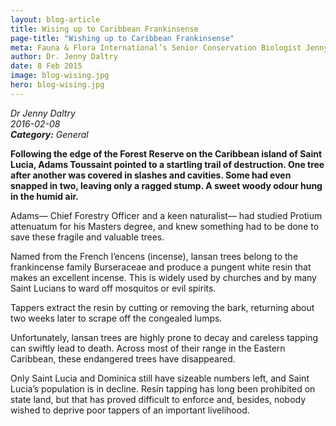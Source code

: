 ```yaml
---
layout: blog-article
title: Wising up to Caribbean Frankinsense
page-title: "Wishing up to Caribbean Frankinsense"
meta: Fauna & Flora International’s Senior Conservation Biologist Jenny Daltry reveals how a study of the lansan tree is helping to support livelihoods and species conservation in Saint Lucia.
author: Dr. Jenny Daltry
date: 8 Feb 2015
image: blog-wising.jpg
hero: blog-wising.jpg
---
```


<p><i class="micro">Dr Jenny Daltry<br>2016-02-08<br><b>Category:</b> General</i></p>
<b>Following the edge of the Forest Reserve on the Caribbean island of Saint Lucia, Adams Toussaint pointed to a startling trail of destruction. One tree after another was covered in slashes and cavities. Some had even snapped in two, leaving only a ragged stump. A sweet woody odour hung in the humid air.</b>

Adams— Chief Forestry Officer and a keen naturalist— had studied Protium attenuatum for his Masters degree, and knew something had to be done to save these fragile and valuable trees.

Named from the French l’encens (incense), lansan trees belong to the frankincense family Burseraceae and produce a pungent white resin that makes an excellent incense. This is widely used by churches and by many Saint Lucians to ward off mosquitos or evil spirits.

Tappers extract the resin by cutting or removing the bark, returning about two weeks later to scrape off the congealed lumps.

Unfortunately, lansan trees are highly prone to decay and careless tapping can swiftly lead to death. Across most of their range in the Eastern Caribbean, these endangered trees have disappeared.

Only Saint Lucia and Dominica still have sizeable numbers left, and Saint Lucia’s population is in decline. Resin tapping has long been prohibited on state land, but that has proved difficult to enforce and, besides, nobody wished to deprive poor tappers of an important livelihood.

